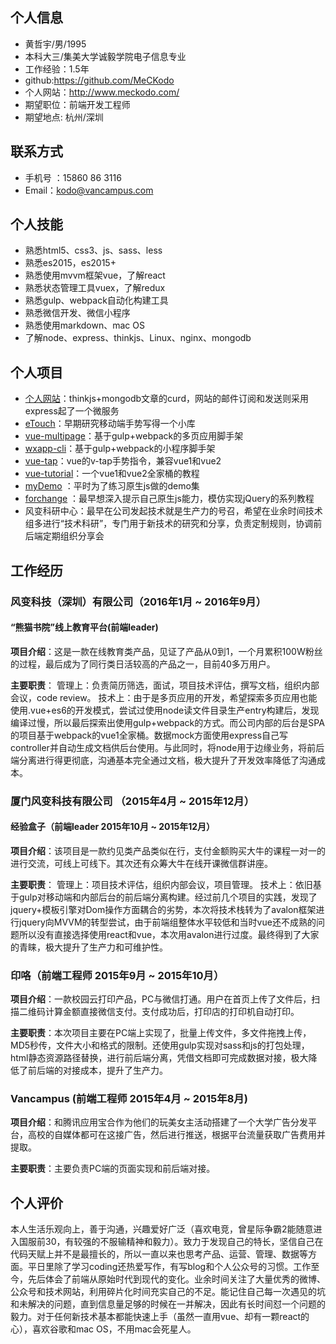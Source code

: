 ## 个人信息
- 黄哲宇/男/1995 
- 本科大三/集美大学诚毅学院电子信息专业
- 工作经验：1.5年
- github:https://github.com/MeCKodo
- 个人网站：http://www.meckodo.com/
- 期望职位：前端开发工程师
- 期望地点: 杭州/深圳

## 联系方式
-  手机号 ：15860 86 3116
-  Email：kodo@vancampus.com

## 个人技能

- 熟悉html5、css3、js、sass、less
- 熟悉es2015，es2015+
- 熟悉使用mvvm框架vue，了解react
- 熟悉状态管理工具vuex，了解redux
- 熟悉gulp、webpack自动化构建工具
- 熟悉微信开发、微信小程序
- 熟悉使用markdown、mac OS
- 了解node、express、thinkjs、Linux、nginx、mongodb

## 个人项目

- [个人网站](http://www.meckodo.com)：thinkjs+mongodb文章的curd，网站的邮件订阅和发送则采用express起了一个微服务
- [eTouch](https://github.com/MeCKodo/eTouch)：早期研究移动端手势写得一个小库
- [vue-multipage](https://github.com/MeCKodo/vue-multipage)：基于gulp+webpack的多页应用脚手架
- [wxapp-cli](https://github.com/MeCKodo/wxapp-cli)：基于gulp+webpack的小程序脚手架
- [vue-tap](https://github.com/MeCKodo/vue-tap)：vue的v-tap手势指令，兼容vue1和vue2
- [vue-tutorial](https://github.com/MeCKodo/vue-tutorial)：一个vue1和vue2全家桶的教程
- [myDemo](https://github.com/MeCKodo/myDemo) ：平时为了练习原生js做的demo集
- [forchange](https://github.com/MeCKodo/forchange) ：最早想深入提示自己原生js能力，模仿实现jQuery的系列教程
- 风变科研中心：最早在公司发起技术就是生产力的号召，希望在业余时间技术组多进行“技术科研”，专门用于新技术的研究和分享，负责定制规则，协调前后端定期组织分享会

## 工作经历
### 风变科技（深圳）有限公司（2016年1月 ~ 2016年9月）
####  “熊猫书院”线上教育平台(前端leader)

**项目介绍**：这是一款在线教育类产品，见证了产品从0到1，一个月累积100W粉丝的过程，最后成为了同行类日活较高的产品之一，目前40多万用户。

**主要职责**：
管理上：负责简历筛选，面试，项目技术评估，撰写文档，组织内部会议，code review。
技术上：由于是多页应用的开发，希望探索多页应用也能使用.vue+es6的开发模式，尝试过使用node读文件目录生产entry构建后，发现编译过慢，所以最后探索出使用gulp+webpack的方式。而公司内部的后台是SPA的项目基于webpack的vue1全家桶。数据mock方面使用express自己写controller并自动生成文档供后台使用。与此同时，将node用于边缘业务，将前后端分离进行得更彻底，沟通基本完全通过文档，极大提升了开发效率降低了沟通成本。

### 厦门风变科技有限公司 （2015年4月 ~ 2015年12月）
#### 经验盒子（前端leader 2015年10月 ~ 2015年12月）

**项目介绍**：该项目是一款约见类产品类似在行，支付金额购买大牛的课程一对一的进行交流，可线上可线下。其次还有众筹大牛在线开课微信群讲座。

**主要职责**：
管理上：项目技术评估，组织内部会议，项目管理。
技术上：依旧基于gulp对移动端和内部后台的前后端分离构建。经过前几个项目的实践，发现了jquery+模板引擎对Dom操作方面耦合的劣势，本次将技术栈转为了avalon框架进行jquery向MVVM的转型尝试，由于前端组整体水平较低和当时vue还不成熟的问题所以没有直接选择使用react和vue，本次用avalon进行过度。最终得到了大家的青睐，极大提升了生产力和可维护性。


### 印咯（前端工程师 2015年9月 ~ 2015年10月）

**项目介绍**：一款校园云打印产品，PC与微信打通。用户在首页上传了文件后，扫描二维码计算金额直接微信支付。支付成功后，打印店的打印机自动打印。

**主要职责**：本次项目主要在PC端上实现了，批量上传文件，多文件拖拽上传，MD5秒传，文件大小和格式的限制。还使用gulp实现对sass和js的打包处理，html静态资源路径替换，进行前后端分离，凭借文档即可完成数据对接，极大降低了前后端的对接成本，提升了生产力。


### Vancampus (前端工程师 2015年4月 ~ 2015年8月) 

**项目介绍**：和腾讯应用宝合作为他们的玩美女主活动搭建了一个大学广告分发平台，高校的自媒体都可在这接广告，然后进行推送，根据平台流量获取广告费用并提取。

**主要职责**：主要负责PC端的页面实现和前后端对接。


## 个人评价

本人生活乐观向上，善于沟通，兴趣爱好广泛（喜欢电竞，曾星际争霸2能随意进入国服前30，有较强的不服输精神和毅力）。致力于发现自己的特长，坚信自己在代码天赋上并不是最擅长的，所以一直以来也思考产品、运营、管理、数据等方面。平日里除了学习coding还热爱写作，有写blog和个人公众号的习惯。工作至今，先后体会了前端从原始时代到现代的变化。业余时间关注了大量优秀的微博、公众号和技术网站，利用碎片化时间充实自己的不足。能记住自己每一次遇见的坑和未解决的问题，直到信息量足够的时候在一并解决，因此有长时间怼一个问题的毅力。对于任何新技术基本都能快速上手（虽然一直用vue、却有一颗react的心），喜欢谷歌和mac OS，不用mac会死星人。

